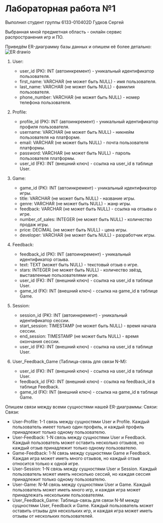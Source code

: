 # Лабораторная работа №1 
Выполнил студент группы 6133-010402D Гудков Сергей

Выбранная мной предметная область - онлайн сервис распространения игр и ПО.

Приведём ER-диаграмму базы данных и опишем её более детально:
![ER drawio](https://github.com/DekartVan/Corporate-databases-LR/assets/60447026/6f063430-5a85-49e9-98d2-20f74939e737)
1. User:
   - user_id (PK): INT (автоинкремент) - уникальный идентификатор пользователя.
   - first_name: VARCHAR (не может быть NULL) - имя пользователя.
   - last_name: VARCHAR (не может быть NULL) - фамилия пользователя.
   - phone_number: VARCHAR (не может быть NULL) - номер телефона пользователя.

2. Profile:
   - profile_id (PK): INT (автоинкремент) - уникальный идентификатор профиля пользователя.
   - username: VARCHAR (не может быть NULL) - никнейм пользователя на платформе.
   - email: VARCHAR (не может быть NULL) - почта пользователя платформы.
   - password: VARCHAR (не может быть NULL) - пароль пользователя платформы.
   - user_id (FK): INT (внешний ключ) - ссылка на user_id в таблице User.

3. Game:
   - game_id (PK): INT (автоинкремент) - уникальный идентификатор игры.
   - title: VARCHAR (не может быть NULL) - название игры.
   - genre: VARCHAR (не может быть NULL) - жанр игры.
   - feedback: VARCHAR (не может быть NULL) - ссылка на отзывы о игре.
   - number_of_sales: INTEGER (не может быть NULL) - количество продаж игры.
   - price: DECIMAL (не может быть NULL) - цена игры.
   - developer: VARCHAR (не может быть NULL) - разработчик игры.

4. Feedback:
   - feedback_id (PK): INT (автоинкремент) - уникальный идентификатор отзыва.
   - text: TEXT (может быть NULL) - текстовый отзыв о игре.
   - stars: INTEGER (не может быть NULL) - количество звёзд, выставленные пользователями игре.
   - user_id (FK): INT (внешний ключ) - ссылка на user_id в таблице User.
   - game_id (FK): INT (внешний ключ) - ссылка на game_id в таблице Game.

5. Session:
   - session_id (PK): INT (автоинкремент) - уникальный идентификатор сессии.
   - start_session: TIMESTAMP (не может быть NULL) - время начала сессии.
   - end_session: TIMESTAMP (не может быть NULL) - время окончания сессии.
   - user_id (FK): INT (внешний ключ) - ссылка на user_id в таблице User.

6. User_Feedback_Game (Таблица-связь для связи N-M):
   - user_id (FK): INT (внешний ключ) - ссылка на user_id в таблице User.
   - feedback_id (FK): INT (внешний ключ) - ссылка на feedback_id в таблице Feedback.
   - game_id (FK): INT (внешний ключ) - ссылка на game_id в таблице Game.

Опишем связи между всеми сущностями нашей ER-диаграммы:
Связи:
Связи:
- User-Profile: 1-1 связь между сущностями User и Profile. Каждый пользователь имеет только один профиль, и каждый профиль принадлежит только одному пользователю.
- User-Feedback: 1-N связь между сущностями User и Feedback. Каждый пользователь может оставить несколько отзывов, но каждый отзыв принадлежит только одному пользователю.
- Game-Feedback: 1-N связь между сущностями Game и Feedback. Каждая игра может иметь много отзывов, но каждый отзыв относится только к одной игре.
- User-Session: 1-N связь между сущностями User и Session. Каждый пользователь может иметь несколько сессий, но каждая сессия принадлежит только одному пользователю.
- User-Game: N-M связь между сущностями User и Game. Каждый пользователь может иметь много игр, и каждая игра может принадлежать нескольким пользователям.
- User_Feedback_Game: Таблица-связь для связи N-M между сущностями User, Feedback и Game. Каждый пользователь может оставить отзывы для нескольких игр, и каждая игра может иметь отзывы от нескольких пользователей.

